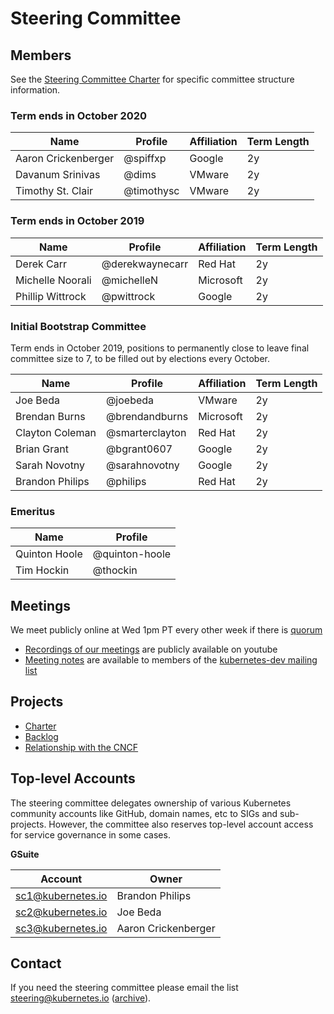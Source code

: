 # Steering Committee

## Members

See the [Steering Committee Charter](charter.md) for specific committee structure information.

### Term ends in October 2020

| Name | Profile | Affiliation | Term Length |
| ---- | ------- | ----------- | ----------- |
| Aaron Crickenberger | @spiffxp | Google | 2y |
| Davanum Srinivas | @dims | VMware | 2y |
| Timothy St. Clair | @timothysc | VMware | 2y |

### Term ends in October 2019

| Name | Profile | Affiliation | Term Length |
| ---- | ------- | ----------- | ----------- |
| Derek Carr | @derekwaynecarr | Red Hat | 2y |
| Michelle Noorali | @michelleN | Microsoft | 2y |
| Phillip Wittrock | @pwittrock | Google | 2y |

### Initial Bootstrap Committee

Term ends in October 2019, positions to permanently close to leave final committee size to 7, to be filled out by elections every October.

| Name | Profile | Affiliation | Term Length |
| ---- | ------- | ----------- | ----------- |
| Joe Beda | @joebeda | VMware | 2y |
| Brendan Burns | @brendandburns | Microsoft | 2y |
| Clayton Coleman | @smarterclayton | Red Hat | 2y |
| Brian Grant | @bgrant0607 | Google | 2y |
| Sarah Novotny | @sarahnovotny | Google | 2y |
| Brandon Philips | @philips | Red Hat | 2y |

### Emeritus

| Name | Profile |
| ---- | ------- |
| Quinton Hoole | @quinton-hoole |
| Tim Hockin | @thockin |

## Meetings

We meet publicly online at Wed 1pm PT every other week if there is [quorum](charter.md#quorum)

- [Recordings of our meetings](https://www.youtube.com/watch?v=YAzgJRQxsdc&list=PL69nYSiGNLP1yP1B_nd9-drjoxp0Q14qM) are publicly available on youtube
- [Meeting notes](https://bit.ly/k8s-steering-wd) are available to members of the [kubernetes-dev mailing list](https://groups.google.com/forum/#!forum/kubernetes-dev)

## Projects

- [Charter](charter.md)
- [Backlog](https://github.com/kubernetes/steering/projects/1)
- [Relationship with the CNCF](cncf-and-k8s.md)

## Top-level Accounts

The steering committee delegates ownership of various Kubernetes community accounts like GitHub, domain names, etc to SIGs and sub-projects. However, the committee also reserves top-level account access for service governance in some cases.

**GSuite**

| Account | Owner |
| ------- | ----- |
| sc1@kubernetes.io | Brandon Philips |
| sc2@kubernetes.io | Joe Beda |
| sc3@kubernetes.io | Aaron Crickenberger |

## Contact

If you need the steering committee please email the list steering@kubernetes.io ([archive](https://groups.google.com/a/kubernetes.io/forum/#!forum/steering)).
